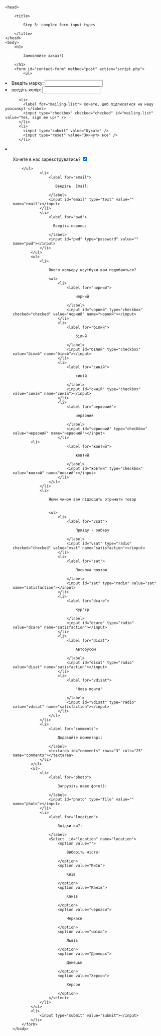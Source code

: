 
<!DOCTYPE html>

<html lang="en-GB">

    <head>
       
        <title>

            Step 3: complex form input types

        </title>
    </head>
    <body>
        <h1>

            Замовляйте заказ!)

        </h1>
        <form id="contact-form" method="post" action="script.php">
            <ul>
                

<li>
	        <label for="Введіть марку">Введіть марку:</label>
	        <input type="text" name="Введіть марку" id="Введіть марку" value="" />
	      </li>
	      <li>
	        <label for="введіть колір">введіть колір:</label>
	        <input type="text" name="введіть колір" id="введіть колір" value="" />
	      </li>
	      
	      <li>
	        <label for="mailing-list"> Хочете, щоб підписатися на нашу розсилку? </label>
	        <input type="checkbox" checked="checked" id="mailing-list" value="Yes, sign me up!" />
	      </li>
	      <li>
	        <input type="submit" value="Шукати" />
	        <input type="reset" value="Зкинути все" />
	      </li>

<li>
</ul><ul></ul><ul>
	        <label for="mailing-list"> Хочете в нас зареєструватись? </label>
	        <input type="checkbox" checked="checked" id="mailing-list" value="Yes, sign me up!" />
	      </li>


	    </ul>
                <li>
                    <label for="email">

                       Введіть  Email:

                    </label>
                    <input id="email" type="text" value="" name="email"></input>
                </li>
                <li>
                    <label for="pwd">

                      Введіть пароль:

                    </label>
                    <input id="pwd" type="password" value="" name="pwd"></input>
                </li>
            </ul>
            <ul>
                <li>

                    Якого кольору ноутбуки вам подобаються?

                    <ul>
                        <li>
                            <label for="чорний">

                                чорний

                            </label>
                            <input id="чорний" type="checkbox" checked="checked" value="чорний" name="чорний"></input>
                        </li>
                        <li>
                            <label for="білий">

                                білий

                            </label>
                            <input id="білий" type="checkbox" value="білий" name="білий"></input>
                        </li>
                        <li>
                            <label for="синій">

                                синій

                            </label>
                            <input id="синій" type="checkbox" value="синій" name="синій"></input>
                        </li>
                        <li>
                            <label for="червоний">

                                червоний

                            </label>
                            <input id="червоний" type="checkbox" value="червоний" name="червоний"></input>
                        </li>
			<li>
                            <label for="жовтий">

                                жовтий

                            </label>
                            <input id="жовтий" type="checkbox" value="жовтий" name="жовтий"></input>
                        </li>
                    </ul>
                </li>
                <li>

                    Яким чином вам підходить отримати товар
                        

                    <ul>
                        <li>
                            <label for="vsat">

                                Приїду - заберу

                            </label>
                            <input id="vsat" type="radio" checked="checked" value="vsat" name="satisfaction"></input>
                        </li>
                        <li>
                            <label for="sat">

                                Посилка почтою

                            </label>
                            <input id="sat" type="radio" value="sat" name="satisfaction"></input>
                        </li>
                        <li>
                            <label for="dcare">

                                Кур'єр

                            </label>
                            <input id="dcare" type="radio" value="dcare" name="satisfaction"></input>
                        </li>
                        <li>
                            <label for="disat">

                                Автобусом

                            </label>
                            <input id="disat" type="radio" value="disat" name="satisfaction"></input>
                        </li>
                        <li>
                            <label for="vdisat">

                                "Нова почта"

                            </label>
                            <input id="vdisat" type="radio" value="vdisat" name="satisfaction"></input>
                        </li>
                    </ul>
                </li>
                <li>
                    <label for="comments">

                        Додавайте коментарі:

                    </label>
                    <textarea id="comments" rows="3" cols="25" name="comments"></textarea>
                </li>
            </ul>
            <ul>
                <li>
                    <label for="photo">

                        Загрузіть ваше фото!):

                    </label>
                    <input id="photo" type="file" value="" name="photo"></input>
                </li>
                <li>
                    <label for="location">

                        Звідки ви?:

                    </label>
                    <Select  id="location" name="location">
                        <option value="">

                            Виберіть місто!

                        </option>
                        <option value="Київ">

                            Київ

                        </option>
                        <option value="Канів">

                            Канів

                        </option>
                        <option value="черкаси">

                            Черкаси

                        </option>
                        <option value="сміла">

                            Львів

                        </option>
                        <option value="Донецьк">

                            Донецьк

                        </option>
                        <option value="Херсон">

                            Херсон

                        </option>
                    </select>
                </li>
            </ul>
            <li>
                <input type="submit" value="submit"></input>
            </li>
        </form>
    </body>

</html>
